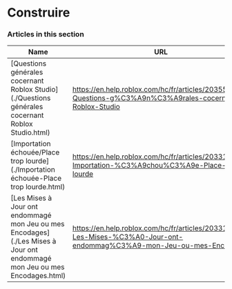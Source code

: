 # Construire  
### Articles in this section
Name|URL
-|-
[Questions générales cocernant Roblox Studio](./Questions générales cocernant Roblox Studio.html) |https://en.help.roblox.com/hc/fr/articles/203552894-Questions-g%C3%A9n%C3%A9rales-cocernant-Roblox-Studio
[Importation échouée/Place trop lourde](./Importation échouée-Place trop lourde.html) |https://en.help.roblox.com/hc/fr/articles/203312890-Importation-%C3%A9chou%C3%A9e-Place-trop-lourde
[Les Mises à Jour ont endommagé mon Jeu ou mes Encodages](./Les Mises à Jour ont endommagé mon Jeu ou mes Encodages.html) |https://en.help.roblox.com/hc/fr/articles/203312950-Les-Mises-%C3%A0-Jour-ont-endommag%C3%A9-mon-Jeu-ou-mes-Encodages